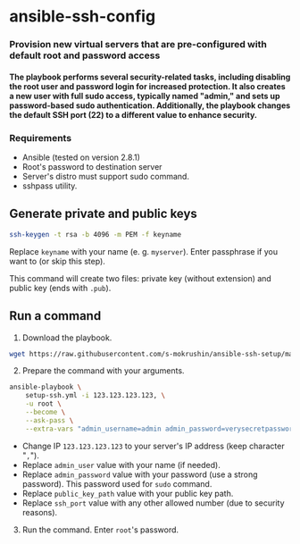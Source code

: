 # ansible-ssh-config
### Provision new virtual servers that are pre-configured with default root and password access
#### The playbook performs several security-related tasks, including disabling the root user and password login for increased protection. It also creates a new user with full sudo access, typically named "admin," and sets up password-based sudo authentication. Additionally, the playbook changes the default SSH port (22) to a different value to enhance security.

### Requirements
 - Ansible (tested on version 2.8.1)
 - Root's password to destination server
 - Server's distro must support sudo command.
 - sshpass utility.
## Generate private and public keys

```bash
ssh-keygen -t rsa -b 4096 -m PEM -f keyname
```

Replace `keyname` with your name (e. g. `myserver`). Enter passphrase if you want to (or skip this step).

This command will create two files: private key (without extension) and public key (ends with `.pub`).

## Run a command

1. Download the playbook.

```bash
wget https://raw.githubusercontent.com/s-mokrushin/ansible-ssh-setup/master/setup-ssh.yml -O setup-ssh.yml
```

2. Prepare the command with your arguments.

```bash
ansible-playbook \
    setup-ssh.yml -i 123.123.123.123, \
    -u root \
    --become \
    --ask-pass \
    --extra-vars "admin_username=admin admin_password=verysecretpassword public_key_path=/path/to/keyname.pub ssh_port=22222"
```

* Change IP `123.123.123.123` to your server's IP address (keep character "`,`").
* Replace `admin_user` value with your name (if needed).
* Replace `admin_password` value with your password (use a strong password). This password used for `sudo` command.
* Replace `public_key_path` value with your public key path.
* Replace `ssh_port` value with any other allowed number (due to security reasons).

3. Run the command. Enter `root`'s password.
